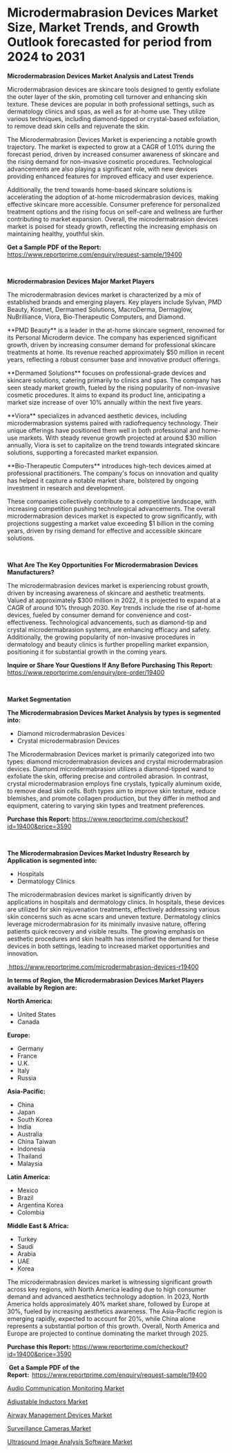 <p><h1>Microdermabrasion Devices Market Size, Market Trends, and Growth Outlook forecasted for period from 2024 to 2031</h1></p><p><strong>Microdermabrasion Devices Market Analysis and Latest Trends</strong></p>
<p><p>Microdermabrasion devices are skincare tools designed to gently exfoliate the outer layer of the skin, promoting cell turnover and enhancing skin texture. These devices are popular in both professional settings, such as dermatology clinics and spas, as well as for at-home use. They utilize various techniques, including diamond-tipped or crystal-based exfoliation, to remove dead skin cells and rejuvenate the skin.</p><p>The Microdermabrasion Devices Market is experiencing a notable growth trajectory. The market is expected to grow at a CAGR of 1.01% during the forecast period, driven by increased consumer awareness of skincare and the rising demand for non-invasive cosmetic procedures. Technological advancements are also playing a significant role, with new devices providing enhanced features for improved efficacy and user experience.</p><p>Additionally, the trend towards home-based skincare solutions is accelerating the adoption of at-home microdermabrasion devices, making effective skincare more accessible. Consumer preference for personalized treatment options and the rising focus on self-care and wellness are further contributing to market expansion. Overall, the microdermabrasion devices market is poised for steady growth, reflecting the increasing emphasis on maintaining healthy, youthful skin.</p></p>
<p><strong>Get a Sample PDF of the Report:&nbsp;</strong> <a href="https://www.reportprime.com/enquiry/request-sample/19400?utm_campaign=99&utm_medium=2&utm_source=Github&utm_content=ia&utm_term=23112024&utm_id=microdermabrasion-devices">https://www.reportprime.com/enquiry/request-sample/19400</a></p>
<p>&nbsp;</p>
<p><strong>Microdermabrasion Devices Major Market Players</strong></p>
<p><p>The microdermabrasion devices market is characterized by a mix of established brands and emerging players. Key players include Sylvan, PMD Beauty, Kosmet, Dermamed Solutions, MacroDerma, Dermaglow, NuBrilliance, Viora, Bio-Therapeutic Computers, and Diamond.</p><p>**PMD Beauty** is a leader in the at-home skincare segment, renowned for its Personal Microderm device. The company has experienced significant growth, driven by increasing consumer demand for professional skincare treatments at home. Its revenue reached approximately $50 million in recent years, reflecting a robust consumer base and innovative product offerings.</p><p>**Dermamed Solutions** focuses on professional-grade devices and skincare solutions, catering primarily to clinics and spas. The company has seen steady market growth, fueled by the rising popularity of non-invasive cosmetic procedures. It aims to expand its product line, anticipating a market size increase of over 10% annually within the next five years.</p><p>**Viora** specializes in advanced aesthetic devices, including microdermabrasion systems paired with radiofrequency technology. Their unique offerings have positioned them well in both professional and home-use markets. With steady revenue growth projected at around $30 million annually, Viora is set to capitalize on the trend towards integrated skincare solutions, supporting a forecasted market expansion.</p><p>**Bio-Therapeutic Computers** introduces high-tech devices aimed at professional practitioners. The company's focus on innovation and quality has helped it capture a notable market share, bolstered by ongoing investment in research and development.</p><p>These companies collectively contribute to a competitive landscape, with increasing competition pushing technological advancements. The overall microdermabrasion devices market is expected to grow significantly, with projections suggesting a market value exceeding $1 billion in the coming years, driven by rising demand for effective and accessible skincare solutions.</p></p>
<p>&nbsp;</p>
<p><strong>What Are The Key Opportunities For Microdermabrasion Devices Manufacturers?</strong></p>
<p><p>The microdermabrasion devices market is experiencing robust growth, driven by increasing awareness of skincare and aesthetic treatments. Valued at approximately $300 million in 2022, it is projected to expand at a CAGR of around 10% through 2030. Key trends include the rise of at-home devices, fueled by consumer demand for convenience and cost-effectiveness. Technological advancements, such as diamond-tip and crystal microdermabrasion systems, are enhancing efficacy and safety. Additionally, the growing popularity of non-invasive procedures in dermatology and beauty clinics is further propelling market expansion, positioning it for substantial growth in the coming years.</p></p>
<p><strong>Inquire or Share Your Questions If Any Before Purchasing This Report:</strong> <a href="https://www.reportprime.com/enquiry/pre-order/19400?utm_campaign=99&utm_medium=2&utm_source=Github&utm_content=ia&utm_term=23112024&utm_id=microdermabrasion-devices">https://www.reportprime.com/enquiry/pre-order/19400</a></p>
<p>&nbsp;</p>
<p><strong>Market Segmentation</strong></p>
<p><strong>The Microdermabrasion Devices Market Analysis by types is segmented into:</strong></p>
<p><ul><li>Diamond microdermabrasion Devices</li><li>Crystal microdermabrasion Devices</li></ul></p>
<p><p>The Microdermabrasion Devices market is primarily categorized into two types: diamond microdermabrasion devices and crystal microdermabrasion devices. Diamond microdermabrasion utilizes a diamond-tipped wand to exfoliate the skin, offering precise and controlled abrasion. In contrast, crystal microdermabrasion employs fine crystals, typically aluminum oxide, to remove dead skin cells. Both types aim to improve skin texture, reduce blemishes, and promote collagen production, but they differ in method and equipment, catering to varying skin types and treatment preferences.</p></p>
<p><strong>Purchase this Report:&nbsp;</strong><a href="https://www.reportprime.com/checkout?id=19400&price=3590&utm_campaign=99&utm_medium=2&utm_source=Github&utm_content=ia&utm_term=23112024&utm_id=microdermabrasion-devices">https://www.reportprime.com/checkout?id=19400&price=3590</a></p>
<p>&nbsp;</p>
<p><strong>The Microdermabrasion Devices Market Industry Research by Application is segmented into:</strong></p>
<p><ul><li>Hospitals</li><li>Dermatology Clinics</li></ul></p>
<p><p>The microdermabrasion devices market is significantly driven by applications in hospitals and dermatology clinics. In hospitals, these devices are utilized for skin rejuvenation treatments, effectively addressing various skin concerns such as acne scars and uneven texture. Dermatology clinics leverage microdermabrasion for its minimally invasive nature, offering patients quick recovery and visible results. The growing emphasis on aesthetic procedures and skin health has intensified the demand for these devices in both settings, leading to increased market opportunities and innovation.</p></p>
<p><a href="https://www.reportprime.com/microdermabrasion-devices-r19400?utm_campaign=99&utm_medium=2&utm_source=Github&utm_content=ia&utm_term=23112024&utm_id=microdermabrasion-devices">&nbsp;https://www.reportprime.com/microdermabrasion-devices-r19400</a></p>
<p><strong>In terms of Region, the Microdermabrasion Devices Market Players available by Region are:</strong></p>
<p>
    <p> <strong> North America: </strong>
        <ul>
            <li>United States</li>
            <li>Canada</li>
        </ul>
        </p> 
    <p> <strong> Europe: </strong>
        <ul>
            <li>Germany</li>
            <li>France</li>
            <li>U.K.</li>
            <li>Italy</li>
            <li>Russia</li>
        </ul>
        </p> 
    <p> <strong> Asia-Pacific: </strong>
        <ul>
            <li>China</li>
            <li>Japan</li>
            <li>South Korea</li>
            <li>India</li>
            <li>Australia</li>
            <li>China Taiwan</li>
            <li>Indonesia</li>
            <li>Thailand</li>
            <li>Malaysia</li>
        </ul>
        </p> 
    <p> <strong> Latin America: </strong>
        <ul>
            <li>Mexico</li>
            <li>Brazil</li>
            <li>Argentina Korea</li>
            <li>Colombia</li>
        </ul>
        </p> 
    <p> <strong> Middle East & Africa: </strong>
        <ul>
            <li>Turkey</li>
            <li>Saudi</li>
            <li>Arabia</li>
            <li>UAE</li>
            <li>Korea</li>
        </ul>
    </p>
    </p>
<p><p>The microdermabrasion devices market is witnessing significant growth across key regions, with North America leading due to high consumer demand and advanced aesthetics technology adoption. In 2023, North America holds approximately 40% market share, followed by Europe at 30%, fueled by increasing aesthetics awareness. The Asia-Pacific region is emerging rapidly, expected to account for 20%, while China alone represents a substantial portion of this growth. Overall, North America and Europe are projected to continue dominating the market through 2025.</p></p>
<p><strong>Purchase this Report: </strong><a href="https://www.reportprime.com/checkout?id=19400&price=3590&utm_campaign=99&utm_medium=2&utm_source=Github&utm_content=ia&utm_term=23112024&utm_id=microdermabrasion-devices">https://www.reportprime.com/checkout?id=19400&price=3590</a></p>
<p>&nbsp;<strong>Get a Sample PDF of the Report:&nbsp;&nbsp;</strong><a href="https://www.reportprime.com/enquiry/request-sample/19400?utm_campaign=99&utm_medium=2&utm_source=Github&utm_content=ia&utm_term=23112024&utm_id=microdermabrasion-devices">https://www.reportprime.com/enquiry/request-sample/19400</a></p>
<p><strong></strong></p>
<p><p><a href="https://issuu.com/reportprime-2/docs/audio-communication-monitoring-mark_b25ed0fa49a675?utm_campaign=99&utm_medium=2&utm_source=Github&utm_content=ia&utm_term=23112024&utm_id=microdermabrasion-devices">Audio Communication Monitoring Market</a></p><p><a href="https://www.linkedin.com/pulse/adjustable-inductors-market-trends-projected-cagr-41-from-qp7xc?utm_campaign=99&utm_medium=2&utm_source=Github&utm_content=ia&utm_term=23112024&utm_id=microdermabrasion-devices">Adjustable Inductors Market</a></p><p><a href="https://github.com/pagemarshell43396/Market-Research-Report-List-1/blob/main/airway-management-devices-market.md?utm_campaign=99&utm_medium=2&utm_source=Github&utm_content=ia&utm_term=23112024&utm_id=microdermabrasion-devices">Airway Management Devices Market</a></p><p><a href="https://www.linkedin.com/pulse/market-report-years-2024-2031-86-cagrshowing-significant-0dngc?utm_campaign=99&utm_medium=2&utm_source=Github&utm_content=ia&utm_term=23112024&utm_id=microdermabrasion-devices">Surveillance Cameras Market</a></p><p><a href="https://issuu.com/reportprime-2/docs/ultrasound-image-analysis-software-_9c6aea5da3dc06?utm_campaign=99&utm_medium=2&utm_source=Github&utm_content=ia&utm_term=23112024&utm_id=microdermabrasion-devices">Ultrasound Image Analysis Software Market</a></p></p>